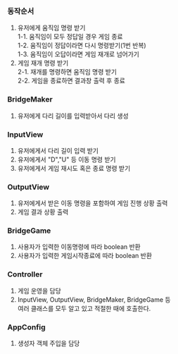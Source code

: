 ### 동작순서
1. 유저에게 움직임 명령 받기</br>
   1-1. 움직임이 모두 정답일 경우 게임 종료</br>
   1-2. 움직임이 정답이라면 다시 명령받기(1번 반복)</br>
   1-3. 움직임이 오답이라면 게임 재개로 넘어가기</br>
2. 게임 재개 명령 받기</br>
   2-1. 재개를 명령하면 움직임 명령 받기</br>
   2-2. 게임을 종료하면 결과창 출력 후 종료


### BridgeMaker
1. 유저에게 다리 길이를 입력받아서 다리 생성

### InputView
1. 유저에게서 다리 길이 입력 받기
2. 유저에게서 "D","U" 등 이동 명령 받기
3. 유저에게서 게임 재시도 혹은 종료 명령 받기

### OutputView
1. 유저에게서 받은 이동 명령을 포함하여 게임 진행 상황 출력
2. 게임 결과 상황 출력

### BridgeGame
1. 사용자가 입력한 이동명령에 따라 boolean 반환
2. 사용자가 입력한 게임시작종료에 따라 boolean 반환

### Controller
1. 게임 운영을 담당
2. InputView, OutputView, BridgeMaker, BridgeGame 등</br>
   여러 클래스를 모두 알고 있고 적절한 때에 호출한다.

### AppConfig
1. 생성자 객체 주입을 담당